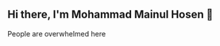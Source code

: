 ## Hi there, I'm Mohammad Mainul Hosen 👋

People are overwhelmed here

<!--https://github.com/MainulEvan/MainulEvan/blob/main/Mohammad%20Mainul%20Hosen.png?raw=true
**MainulEvan/MainulEvan** is a ✨ _special_ ✨ repository because its `README.md` (this file) appears on your GitHub profile.

Here are some ideas to get you started:

- 🔭 I’m currently working on ...
- 🌱 I’m currently learning ...
- 👯 I’m looking to collaborate on ...
- 🤔 I’m looking for help with ...
- 💬 Ask me about ...
- 📫 How to reach me: ...
- 😄 Pronouns: ...
- ⚡ Fun fact: ...
-->
